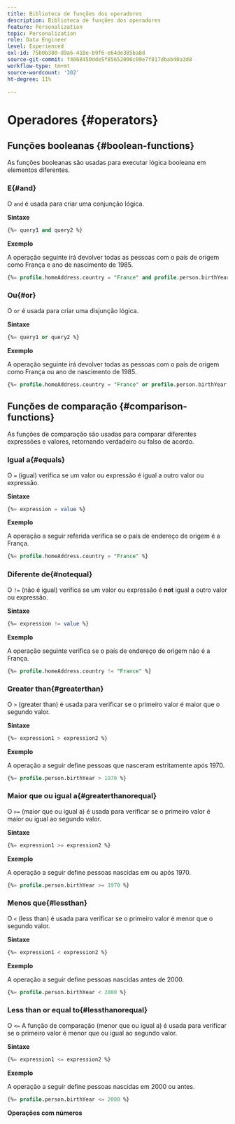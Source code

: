 ```yaml
---
title: Biblioteca de funções dos operadores
description: Biblioteca de funções dos operadores
feature: Personalization
topic: Personalization
role: Data Engineer
level: Experienced
exl-id: 75b0b380-d9a6-418e-b9f6-e64de385ba8d
source-git-commit: f4068450dde5f85652096c09e7f817dbab40a3d8
workflow-type: tm+mt
source-wordcount: '302'
ht-degree: 11%

---
```


# Operadores {#operators}

## Funções booleanas {#boolean-functions}

As funções booleanas são usadas para executar lógica booleana em elementos diferentes.

### E{#and}

O `and` é usada para criar uma conjunção lógica.

**Sintaxe**

```sql
{%= query1 and query2 %}
```

**Exemplo**

A operação seguinte irá devolver todas as pessoas com o país de origem como França e ano de nascimento de 1985.

```sql
{%= profile.homeAddress.country = "France" and profile.person.birthYear = 1985 %}
```

### Ou{#or}

O `or` é usada para criar uma disjunção lógica.

**Sintaxe**

```sql
{%= query1 or query2 %}
```

**Exemplo**

A operação seguinte irá devolver todas as pessoas com o país de origem como França ou ano de nascimento de 1985.

```sql
{%= profile.homeAddress.country = "France" or profile.person.birthYear = 1985 %}
```

<!--
## Not{#not}

The `not` (or `!`) function is used to create a logical negation.

**Syntax**

```sql
not ({QUERY})
!({QUERY})
```

**Example**

The following operation will return all people who do not have their home country as Canada.

```sql
not (homeAddress.countryISO = "CA")
```
-->

## Funções de comparação {#comparison-functions}

As funções de comparação são usadas para comparar diferentes expressões e valores, retornando verdadeiro ou falso de acordo.

### Igual a{#equals}

O `=` (igual) verifica se um valor ou expressão é igual a outro valor ou expressão.

**Sintaxe**

```sql
{%= expression = value %}
```

**Exemplo**

A operação a seguir referida verifica se o país de endereço de origem é a França.

```sql
{%= profile.homeAddress.country = "France" %}
```

### Diferente de{#notequal}

O `!=` (não é igual) verifica se um valor ou expressão é **not** igual a outro valor ou expressão.

**Sintaxe**

```sql
{%= expression != value %}
```

**Exemplo**

A operação seguinte verifica se o país de endereço de origem não é a França.

```sql
{%= profile.homeAddress.country != "France" %}
```

### Greater than{#greaterthan}

O `>` (greater than) é usada para verificar se o primeiro valor é maior que o segundo valor.

**Sintaxe**

```sql
{%= expression1 > expression2 %}
```

**Exemplo**

A operação a seguir define pessoas que nasceram estritamente após 1970.

```sql
{%= profile.person.birthYear > 1970 %}
```

### Maior que ou igual a{#greaterthanorequal}

O `>=` (maior que ou igual a) é usada para verificar se o primeiro valor é maior ou igual ao segundo valor.

**Sintaxe**

```sql
{%= expression1 >= expression2 %}
```

**Exemplo**

A operação a seguir define pessoas nascidas em ou após 1970.

```sql
{%= profile.person.birthYear >= 1970 %}
```

### Menos que{#lessthan}

O `<` (less than) é usada para verificar se o primeiro valor é menor que o segundo valor.

**Sintaxe**

```sql
{%= expression1 < expression2 %}
```

**Exemplo**

A operação a seguir define pessoas nascidas antes de 2000.

```sql
{%= profile.person.birthYear < 2000 %}
```

### Less than or equal to{#lessthanorequal}

O `<=` A função de comparação (menor que ou igual a) é usada para verificar se o primeiro valor é menor que ou igual ao segundo valor.

**Sintaxe**

```sql
{%= expression1 <= expression2 %}
```

**Exemplo**

A operação a seguir define pessoas nascidas em 2000 ou antes.

```sql
{%= profile.person.birthYear <= 2000 %}
```

**Operações com números**
